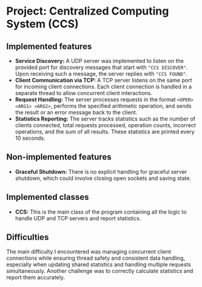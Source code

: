 # Project: Centralized Computing System (CCS)

## Implemented features

- **Service Discovery:** A UDP server was implemented to listen on the provided port for discovery messages that start with `"CCS DISCOVER"`. Upon receiving such a message, the server replies with `"CCS FOUND"`.
- **Client Communication via TCP:** A TCP server listens on the same port for incoming client connections. Each client connection is handled in a separate thread to allow concurrent client interactions.
- **Request Handling:** The server processes requests in the format `<OPER> <ARG1> <ARG2>`, performs the specified arithmetic operation, and sends the result or an error message back to the client.
- **Statistics Reporting:** The server tracks statistics such as the number of clients connected, total requests processed, operation counts, incorrect operations, and the sum of all results. These statistics are printed every 10 seconds.

## Non-implemented features

- **Graceful Shutdown:** There is no explicit handling for graceful server shutdown, which could involve closing open sockets and saving state.

## Implemented classes

- **CCS:** This is the main class of the program containing all the logic to handle UDP and TCP servers and report statistics.

## Difficulties

The main difficulty I encountered was managing concurrent client connections while ensuring thread safety and consistent data handling, especially when updating shared statistics and handling multiple requests simultaneously. Another challenge was to correctly calculate statistics and report them accurately.
